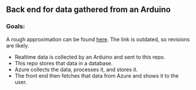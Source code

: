 ## Back end for data gathered from an Arduino

### Goals:

A rough approximation can be found [here](https://learn.microsoft.com/en-us/archive/blogs/israelo/streaming-iot-telemetry-to-azure-event-hub-part-1). The link is outdated, so revisions are likely.
* Realtime data is collected by an Arduino and sent to this repo.
* This repo stores that data in a database.
* Azure collects the data, processes it, and stores it.
* The front end then fetches that data from Azure and shows it to the user.